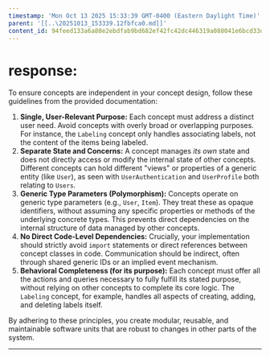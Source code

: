 ```yaml
---
timestamp: 'Mon Oct 13 2025 15:33:39 GMT-0400 (Eastern Daylight Time)'
parent: '[[..\20251013_153339.12fbfca0.md]]'
content_id: 94feed133a6a80e2ebdfab9bd682ef42fc42dc446319a088041e6bcd33d67060
---
```


# response:

To ensure concepts are independent in your concept design, follow these guidelines from the provided documentation:

1. **Single, User-Relevant Purpose:** Each concept must address a distinct user need. Avoid concepts with overly broad or overlapping purposes. For instance, the `Labeling` concept only handles associating labels, not the content of the items being labeled.
2. **Separate State and Concerns:** A concept manages *its own* state and does not directly access or modify the internal state of other concepts. Different concepts can hold different "views" or properties of a generic entity (like `User`), as seen with `UserAuthentication` and `UserProfile` both relating to `Users`.
3. **Generic Type Parameters (Polymorphism):** Concepts operate on generic type parameters (e.g., `User`, `Item`). They treat these as opaque identifiers, without assuming any specific properties or methods of the underlying concrete types. This prevents direct dependencies on the internal structure of data managed by other concepts.
4. **No Direct Code-Level Dependencies:** Crucially, your implementation should strictly avoid `import` statements or direct references between concept classes in code. Communication should be indirect, often through shared generic IDs or an implied event mechanism.
5. **Behavioral Completeness (for its purpose):** Each concept must offer all the actions and queries necessary to fully fulfill its stated purpose, without relying on other concepts to complete its core logic. The `Labeling` concept, for example, handles all aspects of creating, adding, and deleting labels itself.

By adhering to these principles, you create modular, reusable, and maintainable software units that are robust to changes in other parts of the system.

***
